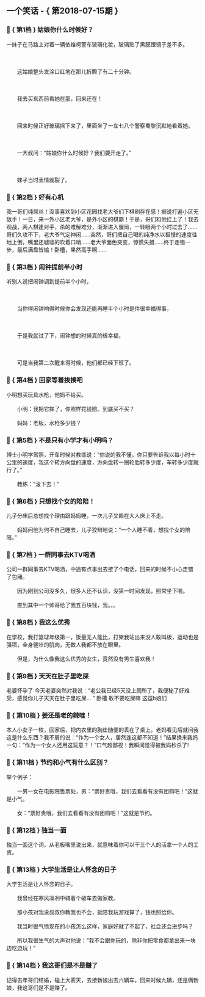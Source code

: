 ## 一个笑话 - { 第2018-07-15期 }
</hr>

### :jack_o_lantern: { 第1档 } 姑娘你什么时候好？
一妹子在马路上对着一辆依维柯警车玻璃化妆，玻璃贴了黑膜跟镜子差不多。<br/><br/><br/><br/>　　这姑娘整头发涂口红地在那儿折腾了有二十分钟。<br/><br/><br/><br/>　　我去买东西前看她在那，回来还在！<br/><br/><br/><br/>　　回来时候正好玻璃摇下来了，里面坐了一车七八个警察蜀黎沉默地看着她。<br/><br/><br/><br/>　　一大叔问：“姑娘你什么时候好？我们要开走了。”<br/><br/><br/><br/>　　妹子当时表情就裂了。


### :jack_o_lantern: { 第2档 } 好有心机
我一哥们纯屌丝！没事喜欢到小区花园找老大爷们下棋刷存在感！据说打遍小区无敌手！一日，来一外小区老大爷，是外小区的棋霸！于是，哥们和他扛上了！我去观战，两人棋逢对手，杀的难解难分，渐渐进入僵局，一转眼两个小时过去了……哥们久攻不下，老大爷气定神闲……突然，哥们把自己喝的纯净水以极慢的速度往地上倒，嘴里还嘘嘘的吹着口哨……老大爷面色突变，惊慌失措……终于走错一步，最后满盘皆输！卧槽，果然高手啊……


### :jack_o_lantern: { 第3档 } 闹钟提前半小时
听别人说把闹钟调到提前半个小时，<br/><br/><br/><br/>　　当你得闹钟响得时候你会发现还能再睡半个小时是件很幸福得事，<br/><br/><br/><br/>　　于是我就试了下，闹钟想的时候真的很幸福，<br/><br/><br/><br/>　　可是当我第二次醒来得时候，他们都已经下班了。


### :jack_o_lantern: { 第4档 } 回家等着挨揍吧
小明想买玩具水枪，他妈不给买。<br/><br/>　　小明：我把它摔了，你照样花钱赔。到底买不买？<br/><br/>　　妈妈：老板，水枪多少钱？


### :jack_o_lantern: { 第5档 } 不是只有小学才有小明吗？
博士小明学驾照，开车时候对教练说：“你说的我不懂，你只要告诉我以每小时十公里的速度，我这个转方向盘的速度，方向盘转一圈轮胎转多少度，车转多少度就行了。”<br/><br/>　　教练：“滚下去！”


### :jack_o_lantern: { 第6档 } 只想找个女的陪陪！
儿子分床后总想找个理由跟妈妈睡，一次儿子又赖在大人床上不走。<br/><br/>　　妈妈问他为何不自己睡去，儿子狡辩地说：“一个人睡不着，想找个女的陪陪。”


### :jack_o_lantern: { 第7档 } 一群同事去KTV喝酒
公司一群同事去KTV喝酒，中途有点事出去接了个电话，回来的时候不小心走错了包厢。<br/><br/>　　因为刚到公司没多久，很多人还不认识，没第一时间发现，照常坐下喝。<br/><br/>　　直到其中一个帅哥给了我五百块钱，我。。。


### :jack_o_lantern: { 第8档 } 我这么优秀
在学校，我打篮球年级第一，饭量无人能比，打架我站出来没人敢叫板，运动也是强项，全身健壮的肌肉，无数人我都不放在眼里。<br/><br/>　　但是，为什么像我这么优秀的女生，竟然没有男生喜欢我！


### :jack_o_lantern: { 第9档 } 天天在肚子里吃屎
老婆怀孕了 今天老婆突然对我说：“老公我已经5天没上厕所了，我便秘了好难受，感觉你儿子天天在肚子里吃屎… ” 卧槽 敢不要吃屎嘛 这逗b娘们


### :jack_o_lantern: { 第10档 } 姜还是老的辣哇！
本人小女子一枚，回家后，把内衣里的胸垫随便的丢在了桌上。老妈看见后就问我这是什么东西？我不屑的说：“作为一个女人，居然连这都不知道！”结果换来我妈一句：“作为一个女人还用这玩意？！”口气超鄙视！我瞬间觉得被我妈秒杀了!


### :jack_o_lantern: { 第11档 } 节约和小气有什么区别？
举个例子：<br/><br/>　　一男一女在电影院售票处，男：“票好贵哦，我们去看看有没有团购吧！”这就是小气。<br/><br/>　　女：“票好贵哦，我们去看看有没有团购吧！”这就是节约。


### :jack_o_lantern: { 第12档 } 独当一面
独当一面这个词，从老板嘴里说出来，就意味着你可以干三个人的活拿一个人的工资。


### :jack_o_lantern: { 第13档 } 大学生活是让人怀念的日子
大学生活是让人怀念的日子。<br/><br/>　　我曾经在寒风凛冽中骑着个破车去做家教。<br/><br/>　　那小孩对我说叔叔你教我也不会，就陪我玩游戏算了，钱也照给你。<br/><br/>　　我当时很气愤现在的小孩怎么这样，家庭好就了不起了，社会还会进步吗？<br/><br/>　　所以我很生气的大声对他说：“我不会跟你玩的，除非你把零食都拿出来一块边吃边玩！”


### :jack_o_lantern: { 第14档 } 我这哥们是不是赚了
记得去年哥们结婚，碰上大雾天，去接新娘出去六辆车，回来时候九辆，还是俩新娘，我这哥们是不是赚了。

